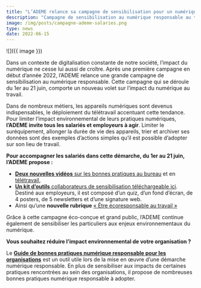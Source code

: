 ```yaml
---
title: "L’ADEME relance sa campagne de sensibilisation pour un numérique responsable avec un nouveau volet destiné aux salariés !"
description: "Campagne de sensibilisation au numérique responsable au travail."
image: /img/posts/campagne-ademe-salaries.png
type: news
date: 2022-06-15
---
```


![]({{ image }})

Dans un contexte de digitalisation constante de notre société, l’impact du numérique ne cesse lui aussi de croître. Après une première campagne en début d’année 2022, l’ADEME relance une grande campagne de sensibilisation au numérique responsable. Cette campagne qui se déroule du 1er au 21 juin, comporte un nouveau volet sur l’impact du numérique au travail. 

Dans de nombreux métiers, les appareils numériques sont devenus indispensables, le déploiement du télétravail accentuant cette tendance. Pour limiter l’impact environnemental de leurs pratiques numériques, **l’ADEME invite tous les salariés et employeurs à agir**. Limiter le suréquipement, allonger la durée de vie des appareils, trier et archiver ses données sont des exemples d’actions simples qu’il est possible d’adopter sur son lieu de travail.

**Pour accompagner les salariés dans cette démarche, du 1er au 21 juin, l’ADEME propose :**

- [**Deux nouvelles vidéos** sur les bonnes pratiques au bureau](https://www.youtube.com/watch?v=BKschrtc3H0) et en [télétravail](https://www.youtube.com/watch?v=_jmPfakrwNw),
- [**Un kit d’outils** collaborateurs de sensibilisation téléchargeable ici](https://longuevieauxobjets.gouv.fr/entreprise/numerique-responsable/kit). Destiné aux employeurs, il est composé d’un quiz, d’un fond d’écran, de 4 posters, de 5 newsletters et d’une signature web. 
- Ainsi qu’une **nouvelle rubrique** [« Être écoresponsable au travail »](https://longuevieauxobjets.gouv.fr/reduire-son-impact-numerique/travail)

Grâce à cette campagne éco-conçue et grand public, l’ADEME continue également de sensibiliser les particuliers aux enjeux environnementaux du numérique. 

**Vous souhaitez réduire l’impact environnemental de votre organisation ?** 

Le [**Guide de bonnes pratiques numérique responsable pour les organisations**](https://ecoresponsable.numerique.gouv.fr/publications/bonnes-pratiques/) est un outil utile lors de la mise en œuvre d’une démarche numérique responsable. En plus de sensibiliser aux impacts de certaines pratiques rencontrées au sein des organisations, il propose de nombreuses bonnes pratiques numérique responsable à adopter.
